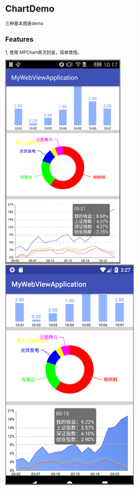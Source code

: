 # ChartDemo
三种基本图表demo

## Features
1, 使用 MPChart再次封装，简单使用。</br>


![test.png](https://github.com/xuxuqing/ChartDemo/blob/master/imgs/20181108101803.png)
![test.png](https://github.com/xuxuqing/ChartDemo/blob/master/imgs/20181108112808.png)
